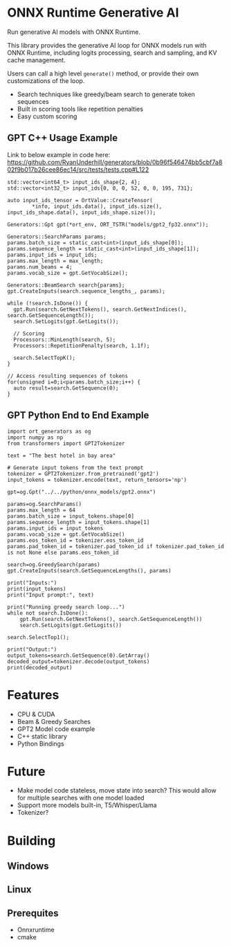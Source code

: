 # ONNX Runtime Generative AI

Run generative AI models with ONNX Runtime.

This library provides the generative AI loop for ONNX models run with ONNX Runtime, including logits processing, search and sampling, and KV cache management.

Users can call a high level `generate()` method, or provide their own customizations of the loop.

* Search techniques like greedy/beam search to generate token sequences
* Built in scoring tools like repetition penalties
* Easy custom scoring

## GPT C++ Usage Example

Link to below example in code here: https://github.com/RyanUnderhill/generators/blob/0b96f546474bb5cbf7a802f9b017b26cee86ec14/src/tests/tests.cpp#L122

    std::vector<int64_t> input_ids_shape{2, 4};
    std::vector<int32_t> input_ids{0, 0, 0, 52, 0, 0, 195, 731};

    auto input_ids_tensor = OrtValue::CreateTensor(
            *info, input_ids.data(), input_ids.size(), input_ids_shape.data(), input_ids_shape.size());
     
    Generators::Gpt gpt(*ort_env, ORT_TSTR("models/gpt2_fp32.onnx"));

    Generators::SearchParams params;
    params.batch_size = static_cast<int>(input_ids_shape[0]);
    params.sequence_length = static_cast<int>(input_ids_shape[1]);
    params.input_ids = input_ids;
    params.max_length = max_length;
    params.num_beams = 4;
    params.vocab_size = gpt.GetVocabSize();
 
    Generators::BeamSearch search{params};
    gpt.CreateInputs(search.sequence_lengths_, params);
 
    while (!search.IsDone()) {
      gpt.Run(search.GetNextTokens(), search.GetNextIndices(), search.GetSequenceLength());
      search.SetLogits(gpt.GetLogits());
 
      // Scoring
      Processors::MinLength(search, 5);
      Processors::RepetitionPenalty(search, 1.1f);
 
      search.SelectTopK();
    }

    // Access resulting sequences of tokens
    for(unsigned i=0;i<params.batch_size;i++) {
      auto result=search.GetSequence(0);
    }

## GPT Python End to End Example

    import ort_generators as og
    import numpy as np
    from transformers import GPT2Tokenizer

    text = "The best hotel in bay area"

    # Generate input tokens from the text prompt
    tokenizer = GPT2Tokenizer.from_pretrained('gpt2')
    input_tokens = tokenizer.encode(text, return_tensors='np')

    gpt=og.Gpt("../../python/onnx_models/gpt2.onnx")

    params=og.SearchParams()
    params.max_length = 64
    params.batch_size = input_tokens.shape[0]
    params.sequence_length = input_tokens.shape[1]
    params.input_ids = input_tokens
    params.vocab_size = gpt.GetVocabSize()
    params.eos_token_id = tokenizer.eos_token_id
    params.pad_token_id = tokenizer.pad_token_id if tokenizer.pad_token_id is not None else params.eos_token_id

    search=og.GreedySearch(params)
    gpt.CreateInputs(search.GetSequenceLengths(), params)

    print("Inputs:")
    print(input_tokens)
    print("Input prompt:", text)

    print("Running greedy search loop...")
    while not search.IsDone():
        gpt.Run(search.GetNextTokens(), search.GetSequenceLength())
        search.SetLogits(gpt.GetLogits())

    search.SelectTop1();

    print("Output:")
    output_tokens=search.GetSequence(0).GetArray()
    decoded_output=tokenizer.decode(output_tokens)
    print(decoded_output)

# Features

* CPU & CUDA
* Beam & Greedy Searches
* GPT2 Model code example
* C++ static library
* Python Bindings

# Future

* Make model code stateless, move state into search? This would allow for multiple searches with one model loaded
* Support more models built-in, T5/Whisper/Llama
* Tokenizer?

# Building

## Windows
## Linux

## Prerequites

* Onnxruntime
* cmake
